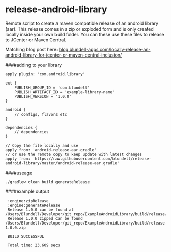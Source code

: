 release-android-library
=======================

Remote script to create a maven compatible release of an android library (aar). This release comes in a zip or exploded form and is only created locally inside your own build folder. You can these use these files to release to JCenter or Maven Central.

Matching blog post here: [blog.blundell-apps.com/locally-release-an-android-library-for-jcenter-or-maven-central-inclusion/](http://blog.blundell-apps.com/locally-release-an-android-library-for-jcenter-or-maven-central-inclusion/)

####adding to your library
```
apply plugin: 'com.android.library'

ext {
    PUBLISH_GROUP_ID = 'com.blundell'
    PUBLISH_ARTIFACT_ID = 'example-library-name'
    PUBLISH_VERSION = '1.0.0'
}

android {
    // configs, flavors etc
}

dependencies {
    // dependencies
}

// Copy the file locally and use
apply from: 'android-release-aar.gradle'
// or use the remote copy to keep update with latest changes
apply from: 'https://raw.githubusercontent.com/blundell/release-android-library/master/android-release-aar.gradle'
```


####useage

`./gradlew clean build generateRelease`

####example output


```
 :engine:zipRelease
 :engine:generateRelease
 Release 1.0.0 can be found at /Users/Blundell/Developer/git_repo/ExampleAndroidLibrary/build/release/1.0.0/
 Release 1.0.0 zipped can be found /Users/Blundell/Developer/git_repo/ExampleAndroidLibrary/build/release-1.0.0.zip

 BUILD SUCCESSFUL
 
 Total time: 23.609 secs
```
